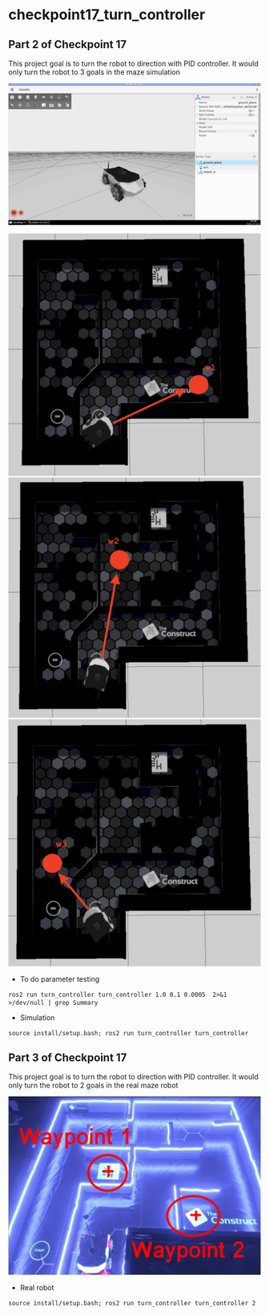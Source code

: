 # checkpoint17_turn_controller

## Part 2 of Checkpoint 17
This project goal is to turn the robot to direction with PID controller. 
It would only turn the robot to 3 goals in the maze simulation

![alt text](rosbot-xl-sim.png)

![alt text](turn_w1.png)
![alt text](turn_w2.png)
![alt text](turn_w3.png)

- To do parameter testing
```
ros2 run turn_controller turn_controller 1.0 0.1 0.0005  2>&1 >/dev/null | grep Summary
```
- Simulation
```
source install/setup.bash; ros2 run turn_controller turn_controller
```

## Part 3 of Checkpoint 17
This project goal is to turn the robot to direction with PID controller. 
It would only turn the robot to 2 goals in the real maze robot

![alt text](cyberworld_maze-export.png)

- Real robot 
```
source install/setup.bash; ros2 run turn_controller turn_controller 2
```


